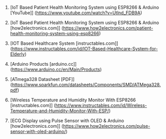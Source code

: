 1. [IoT Based Patient Health Monitoring System using ESP8266 & Arduino [YouTube]]
(https://www.youtube.com/watch?v=Utlnd_FDB9A)

2. [IoT Based Patient Health Monitoring System using ESP8266 & Arduino [how2electronics.com]]
(https://www.how2electronics.com/patient-health-monitoring-system-using-esp8266)

3. [IOT Based Healthcare System [instructables.com]]
(https://www.instructables.com/id/IOT-Based-Healthcare-System-for-Elderly)

4. [Arduino Products [arduino.cc]]
(https://www.arduino.cc/en/Main/Products)

5. [ATmega328 Datasheet [PDF]]
(https://www.sparkfun.com/datasheets/Components/SMD/ATMega328.pdf)

6. [Wireless Temperature and Humidity Monitor With ESP8266 [instructables.com]]
(https://www.instructables.com/id/Wireless-Temperature-and-Humidity-Monitor-With-ESP/)

7. [ECG Display using Pulse Sensor with OLED & Arduino [how2electronics.com]]
(https://www.how2electronics.com/pulse-sensor-with-oled-arduino/)
